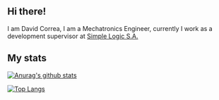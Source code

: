 ## Hi there! 


<p>I am David Correa, I am a Mechatronics Engineer, currently I work as a development supervisor at <a href="https://www.simplelogic.org">Simple Logic S.A. </a></br>
</p> 

## My stats

[![Anurag's github stats](https://github-readme-stats.vercel.app/api?username=davidcorrea3089&show_icons=true&theme=onedark)](https://github.com/davidcorrea3089/github-readme-stats)

[![Top Langs](https://github-readme-stats.vercel.app/api/top-langs/?username=davidcorrea3089&layout=compact)](https://github.com/davidcorrea3089/github-readme-stats)

